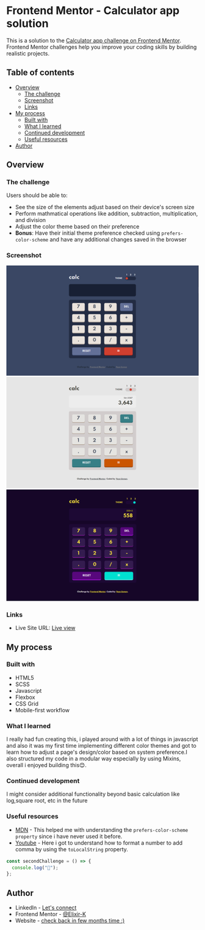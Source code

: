 # Frontend Mentor - Calculator app solution

This is a solution to the [Calculator app challenge on Frontend Mentor](https://www.frontendmentor.io/challenges/calculator-app-9lteq5N29). Frontend Mentor challenges help you improve your coding skills by building realistic projects.

## Table of contents

- [Overview](#overview)
  - [The challenge](#the-challenge)
  - [Screenshot](#screenshot)
  - [Links](#links)
- [My process](#my-process)
  - [Built with](#built-with)
  - [What I learned](#what-i-learned)
  - [Continued development](#continued-development)
  - [Useful resources](#useful-resources)
- [Author](#author)

## Overview

### The challenge

Users should be able to:

- See the size of the elements adjust based on their device's screen size
- Perform mathmatical operations like addition, subtraction, multiplication, and division
- Adjust the color theme based on their preference
- **Bonus**: Have their initial theme preference checked using `prefers-color-scheme` and have any additional changes saved in the browser

### Screenshot

![](images/Screenshot-1.png)
![](images/Screenshot-2.png)
![](images/Screenshot-3.png)

### Links

<!-- - Solution URL: [Add solution URL here](https://your-solution-url.com) -->

- Live Site URL: [Live view](https://calculator-app-opal.vercel.app/)

## My process

### Built with

- HTML5
- SCSS
- Javascript
- Flexbox
- CSS Grid
- Mobile-first workflow

### What I learned

I really had fun creating this, i played around with a lot of things in javascript and also it was my first time implementing different color themes and got to learn how to adjust a page's design/color based on system preference.I also structured my code in a modular way especially by using Mixins, overall i enjoyed building this😊.

### Continued development

I might consider additional functionality beyond basic calculation like log,square root, etc in the future

### Useful resources

- [MDN](https://developer.mozilla.org/en-US/docs/Web/CSS/@media/prefers-color-scheme) - This helped me with understanding the `prefers-color-scheme property` since i have never used it before.
- [Youtube](https://www.youtube.com/watch?v=CI2GwL--ll8&t=908s) - Here i got to understand how to format a number to add comma by using the `toLocalString` property.

```js
const secondChallenge = () => {
  console.log("🎉");
};
```

## Author

- LinkedIn - [Let's connect](http://www.linkedin.com/in/yaya-usman-adaiza-430964192)
- Frontend Mentor - [@Elixir-K](https://www.frontendmentor.io/profile/Elixir-K)
- Website - [check back in few months time :)]()
